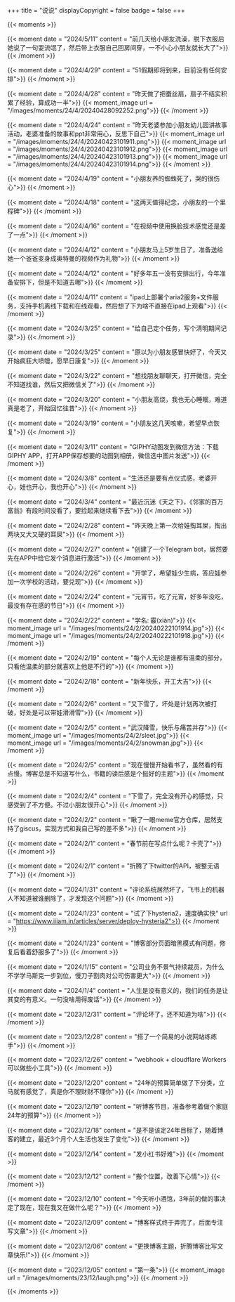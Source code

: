 +++
title = "说说"
displayCopyright = false
badge = false
+++

{{< moments >}}

{{< moment date = "2024/5/11" content = "前几天给小朋友洗澡，脱下衣服后她说了一句耍流氓了，然后带上衣服自己回房间穿，一不小心小朋友就长大了">}}
{{< /moment >}}

{{< moment date = "2024/4/29" content = "51假期即将到来，目前没有任何安排">}}
{{< /moment >}}

{{< moment date = "2024/4/28" content = "昨天做了把蚕丝扇，扇子不结实积累了经验，算成功一半">}}
{{< moment_image url = "/images/moments/24/4/20240428092252.png">}}
{{< /moment >}}

{{< moment date = "2024/4/24" content = "昨天老婆参加小朋友幼儿园讲故事活动，老婆准备的故事和ppt非常用心，反思下自己">}}
{{< moment_image url = "/images/moments/24/4/20240423101911.png">}}
{{< moment_image url = "/images/moments/24/4/20240423101912.png">}}
{{< moment_image url = "/images/moments/24/4/20240423101913.png">}}
{{< moment_image url = "/images/moments/24/4/20240423101914.png">}}
{{< /moment >}}

{{< moment date = "2024/4/19" content = "小朋友养的蜘蛛死了，哭的很伤心">}}
{{< /moment >}}

{{< moment date = "2024/4/18" content = "这两天值得纪念，小朋友的一个里程碑">}}
{{< /moment >}}

{{< moment date = "2024/4/16" content = "在视频中使用换脸技术感觉还是差了一点">}}
{{< /moment >}}

{{< moment date = "2024/4/12" content = "小朋友马上5岁生日了，准备送给她一个爸爸变身成奥特曼的视频作为礼物">}}
{{< /moment >}}

{{< moment date = "2024/4/12" content = "好多年五一没有安排出行，今年准备安排下，但是不知道去哪">}}
{{< /moment >}}

{{< moment date = "2024/4/11" content = "ipad上部署个aria2服务+文件服务，支持手机离线下载和在线观看，然后想了下为啥不直接在ipad上观看">}}
{{< /moment >}}

{{< moment date = "2024/3/25" content = "给自己定个任务，写个清明期间记录">}}
{{< /moment >}}

{{< moment date = "2024/3/25" content = "原以为小朋友感冒快好了，今天又开始疯狂大喷嚏，愿早日康复">}}
{{< /moment >}}

{{< moment date = "2024/3/22" content = "想找朋友聊聊天，打开微信，完全不知道找谁，然后又把微信关了">}}
{{< /moment >}}

{{< moment date = "2024/3/20" content = "小朋友高烧，我也无心睡眠，难道真是老了，开始回忆往昔">}}
{{< /moment >}}

{{< moment date = "2024/3/19" content = "小朋友这几天咳嗽，希望早点恢复">}}
{{< /moment >}}

{{< moment date = "2024/3/11" content = "GIPHY动图发到微信方法：下载GIPHY APP，打开APP保存想要的动图到相册，微信选中图片发送">}}
{{< /moment >}}

{{< moment date = "2024/3/8" content = "生活还是要有点仪式感，老婆开心，娃也开心，我也开心">}}
{{< /moment >}}

{{< moment date = "2024/3/4" content = "最近沉迷《天之下》，《邻家的百万富翁》有段时间没看了，要捡起来继续看下去">}}
{{< /moment >}}

{{< moment date = "2024/2/28" content = "昨天晚上第一次给娃掏耳屎，掏出两块又大又硬的耳屎">}}
{{< /moment >}}

{{< moment date = "2024/2/27" content = "创建了一个Telegram bot，居然要先在APP中给它发个消息进行激活">}}
{{< /moment >}}

{{< moment date = "2024/2/26" content = "开学了，希望娃少生病，答应娃参加一次学校的活动，要兑现">}}
{{< /moment >}}

{{< moment date = "2024/2/24" content = "元宵节，吃了元宵，好多年没吃，最没有存在感的节日">}}
{{< /moment >}}

{{< moment date = "2024/2/22" content = "学名: 霰(xiàn)">}}
{{< moment_image url = "/images/moments/24/2/20240222101914.jpg">}}
{{< moment_image url = "/images/moments/24/2/20240222101918.jpg">}}
{{< /moment >}}

{{< moment date = "2024/2/19" content = "每个人无论是谁都有温柔的部分，只看他温柔的部分就喜欢上他是不行的">}}
{{< /moment >}}

{{< moment date = "2024/2/18" content = "新年快乐，开工大吉">}}
{{< /moment >}}

{{< moment date = "2024/2/6" content = "又下雪了，坏处是计划再次被打破，好处是可以带娃滑滑雪">}}
{{< /moment >}}

{{< moment date = "2024/2/5" content = "武汉降雪，快乐与痛苦并存">}}
{{< moment_image url = "/images/moments/24/2/sleet.jpg">}}
{{< moment_image url = "/images/moments/24/2/snowman.jpg">}}
{{< /moment >}}

{{< moment date = "2024/2/5" content = "现在慢慢开始看书了，虽然看的有点慢。博客总是不知道写什么，书籍的读后感是个挺好的主题">}}
{{< /moment >}}

{{< moment date = "2024/2/4" content = "下雪了，完全没有开心的感觉，只感受到了不方便。不过小朋友很开心">}}
{{< /moment >}}

{{< moment date = "2024/2/2" content = "瞅了一眼meme官方仓库，居然支持了giscus，实现方式和我自己写的差不多">}}
{{< /moment >}}

{{< moment date = "2024/2/1" content = "春节前在写点什么呢？卡壳了">}}
{{< /moment >}}

{{< moment date = "2024/2/1" content = "折腾了下twitter的API，被整无语了">}}
{{< /moment >}}

{{< moment date = "2024/1/31" content = "评论系统居然坏了，飞书上的机器人不知道被谁删除了，才发现这个问题">}}
{{< /moment >}}

{{< moment date = "2024/1/23" content = "试了下hysteria2，速度确实快" url = "https://www.iiiam.in/articles/server/deploy-hysteria2">}}
{{< /moment >}}

{{< moment date = "2024/1/23" content = "博客部分页面暗黑模式有问题，修复后看着舒服多了">}}
{{< /moment >}}

{{< moment date = "2024/1/15" content = "公司业务不景气持续裁员，为什么不学学马斯克一步到位，慢刀子割肉对公司伤害更大">}}
{{< /moment >}}

{{< moment date = "2024/1/4" content = "人生是没有意义的，我们的任务是让其变的有意义。一句没啥用得废话">}}
{{< /moment >}}

{{< moment date = "2023/12/31" content = "评论坏了，还不知道为啥">}}
{{< /moment >}}

{{< moment date = "2023/12/28" content = "搭了一个简易的小说网站练练手">}}
{{< /moment >}}

{{< moment date = "2023/12/26" content = "webhook + cloudflare Workers可以做些小工具">}}
{{< /moment >}}

{{< moment date = "2023/12/20" content = "24年的预算简单做了下分类，立马就有感觉了，真是你不理财财不理你">}}
{{< /moment >}}

{{< moment date = "2023/12/19" content = "听博客节目，准备参考着做个家庭24年的预算">}}
{{< /moment >}}

{{< moment date = "2023/12/18" content = "是不是该定24年目标了，随着博客的建立，最近3个月个人生活也发生了变化">}}
{{< /moment >}}

{{< moment date = "2023/12/14" content = "发小红书好难">}}
{{< /moment >}}

{{< moment date = "2023/12/12" content = "搬个位置，改善下心情">}}
{{< /moment >}}

{{< moment date = "2023/12/10" content = "今天听小酒馆，3年前的做的事决定了现在，现在我又在做什么呢？">}}
{{< /moment >}}

{{< moment date = "2023/12/09" content = "博客样式终于弄完了，后面专注写文章">}}
{{< /moment >}}

{{< moment date = "2023/12/06" content = "更换博客主题，折腾博客比写文章快乐!">}}
{{< /moment >}}

{{< moment date = "2023/12/05" content = "第一条">}}
{{< moment_image url = "/images/moments/23/12/laugh.png">}}
{{< /moment >}}

{{< /moments >}}
